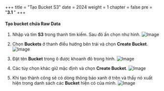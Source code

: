 +++
title = "Tạo Bucket S3"
date = 2024
weight = 1
chapter = false
pre = "<b>3.1 </b>"
+++

#### Tạo bucket chứa Raw Data

1. Nhập và tìm **S3** trong thanh tìm kiếm. Sau đó ấn chọn như hình.
![Image](/images/3/3-1/1.png?width=40pc)

2. Chọn **Buckets** ở thanh điều hướng bên trái và chọn **Create Bucket**.
![Image](/images/3/3-1/2.png?width=40pc)

3. Đặt tên **Bucket** trong ô được khoanh đỏ trong hình.
![Image](/images/3/3-1/3.png?width=40pc)

4. Các tùy chọn khác giữ mặc định và chọn **Create Bucket**.
![Image](/images/3/3-1/4.png?width=40pc)

5. Khi tạo thành công sẽ có dòng thông báo xanh ở trên và thấy nó xuất hiện trong danh sách các **Bucket** hiện có của mình.
![Image](/images/3/3-1/5.png?width=40pc)